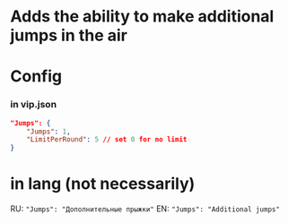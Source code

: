 # Adds the ability to make additional jumps in the air

# Config

### in vip.json
```json
"Jumps": {
    "Jumps": 1,
    "LimitPerRound": 5 // set 0 for no limit
}
```
# in lang (not necessarily)

RU: `"Jumps": "Дополнительные прыжки"`
EN: `"Jumps": "Additional jumps"`
